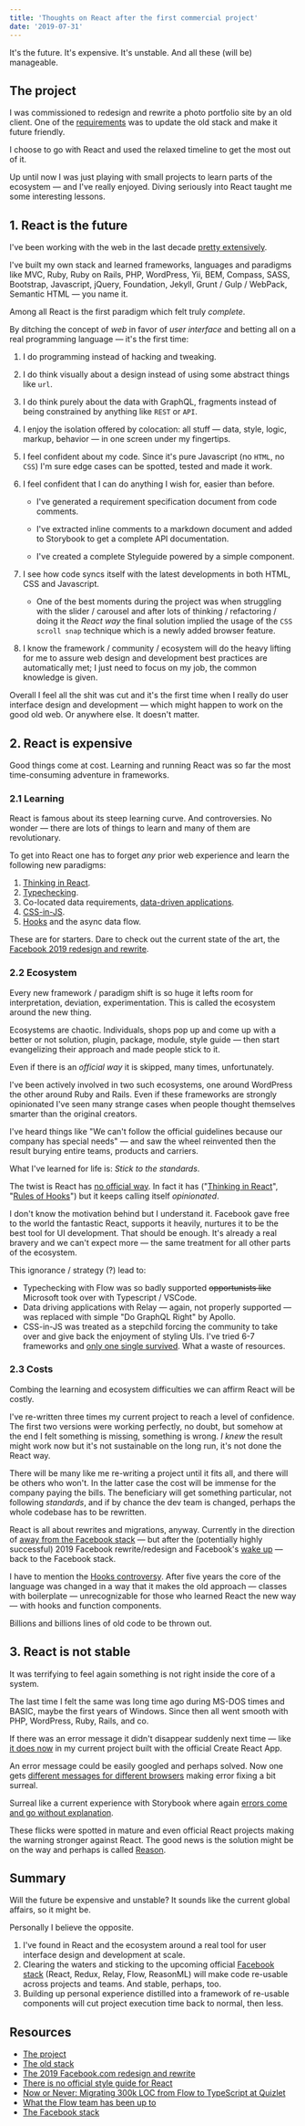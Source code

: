 ```yaml
---
title: 'Thoughts on React after the first commercial project'
date: '2019-07-31'
---
```


It's the future. It's expensive. It's unstable. And all these (will be) manageable.

<!--more-->

## The project

I was commissioned to redesign and rewrite a photo portfolio site by an old client. One of the [requirements](https://github.com/metamn/inu-v2-b#requirements) was to update the old stack and make it future friendly.

I choose to go with React and used the relaxed timeline to get the most out of it.

Up until now I was just playing with small projects to learn parts of the ecosystem &mdash; and I've really enjoyed. Diving seriously into React taught me some interesting lessons.

## 1. React is the future

I've been working with the web in the last decade [pretty extensively](http://metamn.io/beat/on-old-and-new-stacks/).

I've built my own stack and learned frameworks, languages and paradigms like MVC, Ruby, Ruby on Rails, PHP, WordPress, Yii, BEM, Compass, SASS, Bootstrap, Javascript, jQuery, Foundation, Jekyll, Grunt / Gulp / WebPack, Semantic HTML &mdash; you name it.

Among all React is the first paradigm which felt truly _complete_.

By ditching the concept of _web_ in favor of _user interface_ and betting all on a real programming language &mdash; it's the first time:

1. I do programming instead of hacking and tweaking.
2. I do think visually about a design instead of using some abstract things like `url`.
3. I do think purely about the data with GraphQL, fragments instead of being constrained by anything like `REST` or `API`.
4. I enjoy the isolation offered by colocation: all stuff &mdash; data, style, logic, markup, behavior &mdash; in one screen under my fingertips.
5. I feel confident about my code. Since it's pure Javascript (no `HTML`, no `CSS`) I'm sure edge cases can be spotted, tested and made it work.
6. I feel confident that I can do anything I wish for, easier than before.

   - I've generated a requirement specification document from code comments.

   - I've extracted inline comments to a markdown document and added to Storybook to get a complete API documentation.

   - I've created a complete Styleguide powered by a simple component.

7) I see how code syncs itself with the latest developments in both HTML, CSS and Javascript.

   - One of the best moments during the project was when struggling with the slider / carousel and after lots of thinking / refactoring / doing it the _React way_ the final solution implied the usage of the `CSS scroll snap` technique which is a newly added browser feature.

8. I know the framework / community / ecosystem will do the heavy lifting for me to assure web design and development best practices are automatically met; I just need to focus on my job, the common knowledge is given.

Overall I feel all the shit was cut and it's the first time when I really do user interface design and development &mdash; which might happen to work on the good old web. Or anywhere else. It doesn't matter.

## 2. React is expensive

Good things come at cost. Learning and running React was so far the most time-consuming adventure in frameworks.

### 2.1 Learning

React is famous about its steep learning curve. And controversies. No wonder &mdash; there are lots of things to learn and many of them are revolutionary.

To get into React one has to forget _any_ prior web experience and learn the following new paradigms:

1. [Thinking in React](https://reactjs.org/docs/thinking-in-react.html).
2. [Typechecking](https://reactjs.org/docs/typechecking-with-proptypes.html).
3. Co-located data requirements, [data-driven applications](https://relay.dev/).
4. [CSS-in-JS](https://www.styled-components.com/).
5. [Hooks](https://reactjs.org/docs/hooks-intro.html) and the async data flow.

These are for starters. Dare to check out the current state of the art, the [Facebook 2019 redesign and rewrite](https://developers.facebook.com/videos/2019/building-the-new-facebookcom-with-react-graphql-and-relay/).

### 2.2 Ecosystem

Every new framework / paradigm shift is so huge it lefts room for interpretation, deviation, experimentation. This is called the ecosystem around the new thing.

Ecosystems are chaotic. Individuals, shops pop up and come up with a better or not solution, plugin, package, module, style guide &mdash; then start evangelizing their approach and made people stick to it.

Even if there is an _official way_ it is skipped, many times, unfortunately.

I've been actively involved in two such ecosystems, one around WordPress the other around Ruby and Rails. Even if these frameworks are strongly opinionated I've seen many strange cases when people thought themselves smarter than the original creators.

I've heard things like "We can't follow the official guidelines because our company has special needs" &mdash; and saw the wheel reinvented then the result burying entire teams, products and carriers.

What I've learned for life is: _Stick to the standards_.

The twist is React has [no official way](http://metamn.io/react/there-is-no-official-style-guide-for-react/). In fact it has ("[Thinking in React](https://reactjs.org/docs/thinking-in-react.html)", "[Rules of Hooks](https://reactjs.org/docs/hooks-rules.html)") but it keeps calling itself _opinionated_.

I don't know the motivation behind but I understand it. Facebook gave free to the world the fantastic React, supports it heavily, nurtures it to be the best tool for UI development. That should be enough. It's already a real bravery and we can't expect more &mdash; the same treatment for all other parts of the ecosystem.

This ignorance / strategy (?) lead to:

- Typechecking with Flow was so badly supported ~~opportunists like~~ Microsoft took over with Typescript / VSCode.
- Data driving applications with Relay &mdash; again, not properly supported &mdash; was replaced with simple "Do GraphQL Right" by Apollo.
- CSS-in-JS was treated as a stepchild forcing the community to take over and give back the enjoyment of styling UIs. I've tried 6-7 frameworks and [only one single survived](https://www.styled-components.com/). What a waste of resources.

### 2.3 Costs

Combing the learning and ecosystem difficulties we can affirm React will be costly.

I've re-written three times my current project to reach a level of confidence. The first two versions were working perfectly, no doubt, but somehow at the end I felt something is missing, something is wrong. _I knew_ the result might work now but it's not sustainable on the long run, it's not done the React way.

There will be many like me re-writing a project until it fits all, and there will be others who won't. In the latter case the cost will be immense for the company paying the bills. The beneficiary will get something particular, not following _standards_, and if by chance the dev team is changed, perhaps the whole codebase has to be rewritten.

React is all about rewrites and migrations, anyway. Currently in the direction of [away from the Facebook stack](https://duckduckgo.com/?q=migrating+code+from+flow+to+typescript&t=canonical&atb=v92-1&ia=web) &mdash; but after the (potentially highly successful) 2019 Facebook rewrite/redesign and Facebook's [wake up](https://medium.com/flow-type/what-the-flow-team-has-been-up-to-54239c62004f) &mdash; back to the Facebook stack.

I have to mention the [Hooks controversy](https://reactjs.org/docs/hooks-intro.html#gradual-adoption-strategy). After five years the core of the language was changed in a way that it makes the old approach &mdash; classes with boilerplate &mdash; unrecognizable for those who learned React the new way &mdash; with hooks and function components.

Billions and billions lines of old code to be thrown out.

## 3. React is not stable

It was terrifying to feel again something is not right inside the core of a system.

The last time I felt the same was long time ago during MS-DOS times and BASIC, maybe the first years of Windows. Since then all went smooth with PHP, WordPress, Ruby, Rails, and co.

If there was an error message it didn't disappear suddenly next time &mdash; like [it does now](https://github.com/metamn/inu-v2-b/issues/28) in my current project built with the official Create React App.

An error message could be easily googled and perhaps solved. Now one gets [different messages for different browsers](https://developer.mozilla.org/en-US/docs/Web/JavaScript/Reference/Errors/Cant_access_lexical_declaration_before_init) making error fixing a bit surreal.

Surreal like a current experience with Storybook where again [errors come and go without explanation](https://github.com/storybookjs/storybook/issues/7583).

These flicks were spotted in mature and even official React projects making the warning stronger against React. The good news is the solution might be on the way and perhaps is called [Reason](https://reasonml.github.io/).

## Summary

Will the future be expensive and unstable? It sounds like the current global affairs, so it might be.

Personally I believe the opposite.

1. I've found in React and the ecosystem around a real tool for user interface design and development at scale.
2. Clearing the waters and sticking to the upcoming official [Facebook stack](https://opensource.facebook.com/#frontend) (React, Redux, Relay, Flow, ReasonML) will make code re-usable across projects and teams. And stable, perhaps, too.
3. Building up personal experience distilled into a framework of re-usable components will cut project execution time back to normal, then less.

## Resources

- [The project](https://github.com/metamn/inu-v2-b)
- [The old stack](http://metamn.io/beat/on-old-and-new-stacks/)
- [The 2019 Facebook.com redesign and rewrite](https://developers.facebook.com/videos/2019/building-the-new-facebookcom-with-react-graphql-and-relay/)
- [There is no official style guide for React](http://metamn.io/react/there-is-no-official-style-guide-for-react/)
- [Now or Never: Migrating 300k LOC from Flow to TypeScript at Quizlet](https://medium.com/tech-quizlet/now-or-never-migrating-300k-loc-from-flow-to-typescript-at-quizlet-d3bae5830a1)
- [What the Flow team has been up to](https://medium.com/flow-type/what-the-flow-team-has-been-up-to-54239c62004f)
- [The Facebook stack](https://opensource.facebook.com/#frontend)

